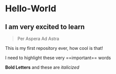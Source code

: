# Hello-World

## I am very excited to **learn**

>Per Aspera Ad Astra

This is my first repository ever, how cool is that!

I need to highlight these very ==important== words

**Bold Letters** and these are *italicized*
